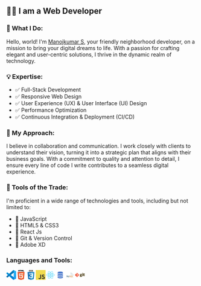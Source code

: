 ## 👨‍💻 I am a Web Developer

### 🚀 What I Do:

Hello, world! I'm [Manojkumar S][website], your friendly neighborhood developer, on a mission to bring your digital dreams to life. With a passion for crafting elegant and user-centric solutions, I thrive in the dynamic realm of technology.
### 💡 Expertise:

- ✅ Full-Stack Development
- ✅ Responsive Web Design
- ✅ User Experience (UX) & User Interface (UI) Design
- ✅ Performance Optimization
- ✅ Continuous Integration & Deployment (CI/CD) 

### 🌟 My Approach:
I believe in collaboration and communication. I work closely with clients to understand their vision, turning it into a strategic plan that aligns with their business goals. With a commitment to quality and attention to detail, I ensure every line of code I write contributes to a seamless digital experience.

### 🔧 Tools of the Trade:
I'm proficient in a wide range of technologies and tools, including but not limited to:
- 🔹 JavaScript
- 🔹 HTML5 & CSS3
- 🔹 React Js
- 🔹 Git & Version Control
- 🔹 Adobe XD


### Languages and Tools:

<img align="left" alt="Visual Studio Code" width="26px" src="https://raw.githubusercontent.com/github/explore/80688e429a7d4ef2fca1e82350fe8e3517d3494d/topics/visual-studio-code/visual-studio-code.png" />
<img align="left" alt="HTML5" width="26px" src="https://raw.githubusercontent.com/github/explore/80688e429a7d4ef2fca1e82350fe8e3517d3494d/topics/html/html.png" />
<img align="left" alt="CSS3" width="26px" src="https://raw.githubusercontent.com/github/explore/80688e429a7d4ef2fca1e82350fe8e3517d3494d/topics/css/css.png" />
<img align="left" alt="JavaScript" width="26px" src="https://raw.githubusercontent.com/github/explore/80688e429a7d4ef2fca1e82350fe8e3517d3494d/topics/javascript/javascript.png" />
<img align="left" alt="React" width="26px" src="https://raw.githubusercontent.com/github/explore/80688e429a7d4ef2fca1e82350fe8e3517d3494d/topics/react/react.png" />
<img align="left" alt="SQL" width="26px" src="https://raw.githubusercontent.com/github/explore/80688e429a7d4ef2fca1e82350fe8e3517d3494d/topics/sql/sql.png" />
<img align="left" alt="MySQL" width="26px" src="https://raw.githubusercontent.com/github/explore/80688e429a7d4ef2fca1e82350fe8e3517d3494d/topics/mysql/mysql.png" />
<img align="left" alt="Git" width="26px" src="https://raw.githubusercontent.com/github/explore/80688e429a7d4ef2fca1e82350fe8e3517d3494d/topics/git/git.png" />

<br />
<br />


[website]:  https://manojmkdev.github.io/manojmkdev/
[linkedin]: https://www.linkedin.com/in/manojkumar-s-77569b20b/



